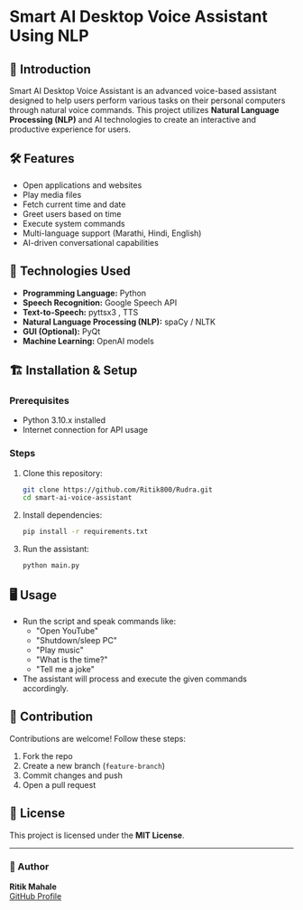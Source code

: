 # Smart AI Desktop Voice Assistant Using NLP

## 🚀 Introduction
Smart AI Desktop Voice Assistant is an advanced voice-based assistant designed to help users perform various tasks on their personal computers through natural voice commands. This project utilizes **Natural Language Processing (NLP)** and AI technologies to create an interactive and productive experience for users.

## 🛠️ Features
- Open applications and websites
- Play media files
- Fetch current time and date
- Greet users based on time
- Execute system commands
- Multi-language support (Marathi, Hindi, English)
- AI-driven conversational capabilities

## 📌 Technologies Used
- **Programming Language:** Python
- **Speech Recognition:** Google Speech API
- **Text-to-Speech:** pyttsx3 , TTS
- **Natural Language Processing (NLP):** spaCy / NLTK
- **GUI (Optional):**  PyQt
- **Machine Learning:** OpenAI models

## 🏗️ Installation & Setup
### Prerequisites
- Python 3.10.x installed
- Internet connection for API usage

### Steps
1. Clone this repository:
   ```bash
   git clone https://github.com/Ritik800/Rudra.git
   cd smart-ai-voice-assistant
   ```
2. Install dependencies:
   ```bash
   pip install -r requirements.txt
   ```
3. Run the assistant:
   ```bash
   python main.py
   ```

## 🖥️ Usage
- Run the script and speak commands like:
  - "Open YouTube"
  - "Shutdown/sleep PC"
  - "Play music"
  - "What is the time?"
  - "Tell me a joke"
- The assistant will process and execute the given commands accordingly.



## 🤝 Contribution
Contributions are welcome! Follow these steps:
1. Fork the repo
2. Create a new branch (`feature-branch`)
3. Commit changes and push
4. Open a pull request

## 🔗 License
This project is licensed under the **MIT License**.

---

### 👤 Author
**Ritik Mahale**  
[GitHub Profile](https://github.com/Ritik800/Rudra.git)



